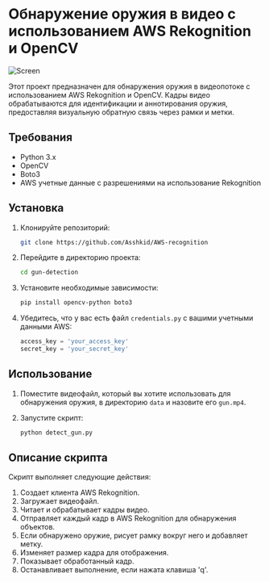 # Обнаружение оружия в видео с использованием AWS Rekognition и OpenCV
![Screen](https://github.com/Asshkid/AWS-recognition/assets/132083258/7464e137-24d1-4239-b800-396b4f65b30d)


Этот проект предназначен для обнаружения оружия в видеопотоке с использованием AWS Rekognition и OpenCV. Кадры видео обрабатываются для идентификации и аннотирования оружия, предоставляя визуальную обратную связь через рамки и метки.

## Требования

- Python 3.x
- OpenCV
- Boto3
- AWS учетные данные с разрешениями на использование Rekognition

## Установка

1. Клонируйте репозиторий:
    ```bash
    git clone https://github.com/Asshkid/AWS-recognition
    ```

2. Перейдите в директорию проекта:
    ```bash
    cd gun-detection
    ```

3. Установите необходимые зависимости:
    ```bash
    pip install opencv-python boto3
    ```

4. Убедитесь, что у вас есть файл `credentials.py` с вашими учетными данными AWS:
    ```python
    access_key = 'your_access_key'
    secret_key = 'your_secret_key'
    ```

## Использование

1. Поместите видеофайл, который вы хотите использовать для обнаружения оружия, в директорию `data` и назовите его `gun.mp4`.

2. Запустите скрипт:
    ```bash
    python detect_gun.py
    ```

## Описание скрипта

Скрипт выполняет следующие действия:

1. Создает клиента AWS Rekognition.
2. Загружает видеофайл.
3. Читает и обрабатывает кадры видео.
4. Отправляет каждый кадр в AWS Rekognition для обнаружения объектов.
5. Если обнаружено оружие, рисует рамку вокруг него и добавляет метку.
6. Изменяет размер кадра для отображения.
7. Показывает обработанный кадр.
8. Останавливает выполнение, если нажата клавиша 'q'.

